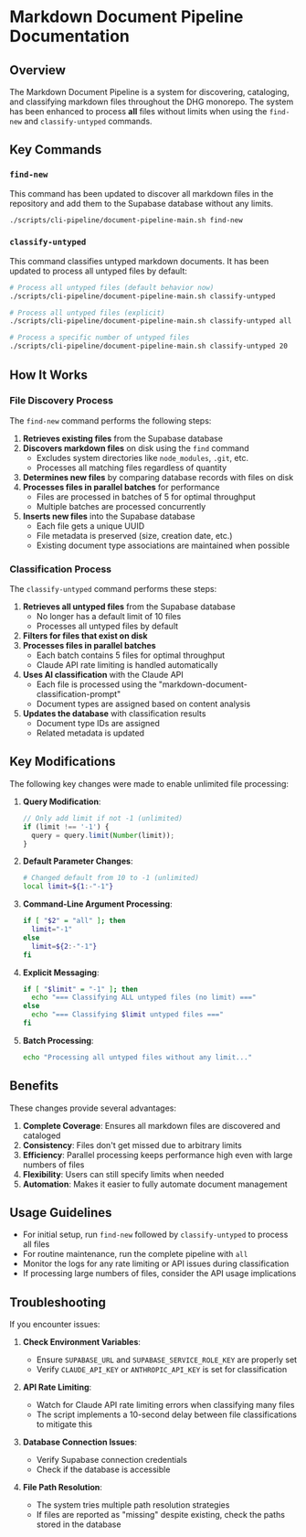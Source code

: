 # Markdown Document Pipeline Documentation

## Overview

The Markdown Document Pipeline is a system for discovering, cataloging, and classifying markdown files throughout the DHG monorepo. The system has been enhanced to process **all** files without limits when using the `find-new` and `classify-untyped` commands.

## Key Commands

### `find-new`

This command has been updated to discover all markdown files in the repository and add them to the Supabase database without any limits.

```bash
./scripts/cli-pipeline/document-pipeline-main.sh find-new
```

### `classify-untyped`

This command classifies untyped markdown documents. It has been updated to process all untyped files by default:

```bash
# Process all untyped files (default behavior now)
./scripts/cli-pipeline/document-pipeline-main.sh classify-untyped

# Process all untyped files (explicit)
./scripts/cli-pipeline/document-pipeline-main.sh classify-untyped all

# Process a specific number of untyped files
./scripts/cli-pipeline/document-pipeline-main.sh classify-untyped 20
```

## How It Works

### File Discovery Process

The `find-new` command performs the following steps:

1. **Retrieves existing files** from the Supabase database
2. **Discovers markdown files** on disk using the `find` command
   - Excludes system directories like `node_modules`, `.git`, etc.
   - Processes all matching files regardless of quantity
3. **Determines new files** by comparing database records with files on disk
4. **Processes files in parallel batches** for performance
   - Files are processed in batches of 5 for optimal throughput
   - Multiple batches are processed concurrently
5. **Inserts new files** into the Supabase database
   - Each file gets a unique UUID
   - File metadata is preserved (size, creation date, etc.)
   - Existing document type associations are maintained when possible

### Classification Process

The `classify-untyped` command performs these steps:

1. **Retrieves all untyped files** from the Supabase database
   - No longer has a default limit of 10 files
   - Processes all untyped files by default
2. **Filters for files that exist on disk**
3. **Processes files in parallel batches**
   - Each batch contains 5 files for optimal throughput
   - Claude API rate limiting is handled automatically
4. **Uses AI classification** with the Claude API
   - Each file is processed using the "markdown-document-classification-prompt"
   - Document types are assigned based on content analysis
5. **Updates the database** with classification results
   - Document type IDs are assigned
   - Related metadata is updated

## Key Modifications

The following key changes were made to enable unlimited file processing:

1. **Query Modification**: 
   ```javascript
   // Only add limit if not -1 (unlimited)
   if (limit !== '-1') {
     query = query.limit(Number(limit));
   }
   ```

2. **Default Parameter Changes**:
   ```bash
   # Changed default from 10 to -1 (unlimited)
   local limit=${1:-"-1"}
   ```

3. **Command-Line Argument Processing**:
   ```bash
   if [ "$2" = "all" ]; then
     limit="-1"
   else
     limit=${2:-"-1"}
   fi
   ```

4. **Explicit Messaging**:
   ```bash
   if [ "$limit" = "-1" ]; then
     echo "=== Classifying ALL untyped files (no limit) ==="
   else
     echo "=== Classifying $limit untyped files ==="
   fi
   ```

5. **Batch Processing**:
   ```bash
   echo "Processing all untyped files without any limit..."
   ```

## Benefits

These changes provide several advantages:

1. **Complete Coverage**: Ensures all markdown files are discovered and cataloged
2. **Consistency**: Files don't get missed due to arbitrary limits
3. **Efficiency**: Parallel processing keeps performance high even with large numbers of files
4. **Flexibility**: Users can still specify limits when needed
5. **Automation**: Makes it easier to fully automate document management

## Usage Guidelines

- For initial setup, run `find-new` followed by `classify-untyped` to process all files
- For routine maintenance, run the complete pipeline with `all`
- Monitor the logs for any rate limiting or API issues during classification
- If processing large numbers of files, consider the API usage implications

## Troubleshooting

If you encounter issues:

1. **Check Environment Variables**:
   - Ensure `SUPABASE_URL` and `SUPABASE_SERVICE_ROLE_KEY` are properly set
   - Verify `CLAUDE_API_KEY` or `ANTHROPIC_API_KEY` is set for classification

2. **API Rate Limiting**:
   - Watch for Claude API rate limiting errors when classifying many files
   - The script implements a 10-second delay between file classifications to mitigate this

3. **Database Connection Issues**:
   - Verify Supabase connection credentials
   - Check if the database is accessible

4. **File Path Resolution**:
   - The system tries multiple path resolution strategies
   - If files are reported as "missing" despite existing, check the paths stored in the database